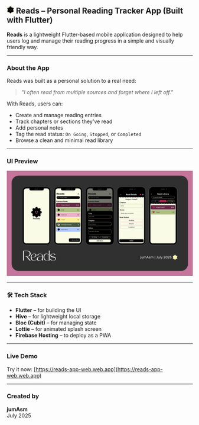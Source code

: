 ## <img src="reads_posters/reads_icon.png" alt="Reads Icon" width="20"/> Reads – Personal Reading Tracker App (Built with Flutter)

**Reads** is a lightweight Flutter-based mobile application designed to help users log and manage their reading progress in a simple and visually friendly way.

---

###  About the App

Reads was built as a personal solution to a real need:

> *"I often read from multiple sources and forget where I left off."*

With Reads, users can:

- Create and manage reading entries
- Track chapters or sections they've read
- Add personal notes
- Tag the read status: `On Going`, `Stopped`, or `Completed`
- Browse a clean and minimal read library

---

###  UI Preview

![Reads App Preview](reads_posters/Reads_poster.png)

---

### 🛠 Tech Stack

- **Flutter** – for building the UI
- **Hive** – for lightweight local storage
- **Bloc (Cubit)** – for managing state
- **Lottie** – for animated splash screen
- **Firebase Hosting** – to deploy as a PWA

---

###  Live Demo

Try it now: [https://reads-app-web.web.app](https://reads-app-web.web.app)

---

### Created by

**jumAsm**  
July 2025 
